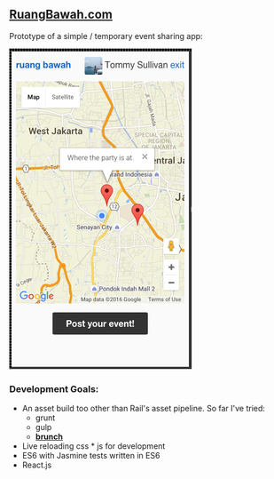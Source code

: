 ## [RuangBawah.com](http://www.ruangbawah.com)

Prototype of a simple / temporary event sharing app:

![Screenshot](/app/assets/images/ruangbawah-dot-com.png)

### Development Goals:

- An asset build too other than Rail's asset pipeline.  So far I've tried:
  + grunt
  + gulp
  + [__brunch__](http://brunch.io/)
- Live reloading css * js for development
- ES6 with Jasmine tests written in ES6
- React.js


